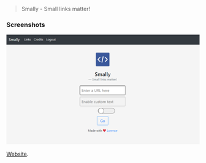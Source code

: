 

> Smally - Small links matter!

### Screenshots

![url-shortener](assets/images/smally.PNG)

[Website](https://smally.42web.io).
